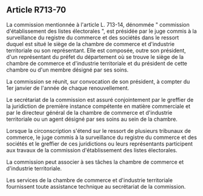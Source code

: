 Article R713-70
----
La commission mentionnée à l'article L. 713-14, dénommée " commission
d'établissement des listes électorales ", est présidée par le juge commis à la
surveillance du registre du commerce et des sociétés dans le ressort duquel est
situé le siège de la chambre de commerce et d'industrie territoriale ou son
représentant. Elle est composée, outre son président, d'un représentant du
préfet du département où se trouve le siège de la chambre de commerce et
d'industrie territoriale et du président de cette chambre ou d'un membre désigné
par ses soins.

La commission se réunit, sur convocation de son président, à compter du 1er
janvier de l'année de chaque renouvellement.

Le secrétariat de la commission est assuré conjointement par le greffier de la
juridiction de première instance compétente en matière commerciale et par le
directeur général de la chambre de commerce et d'industrie territoriale ou un
agent désigné par ses soins au sein de la chambre.

Lorsque la circonscription s'étend sur le ressort de plusieurs tribunaux de
commerce, le juge commis à la surveillance du registre du commerce et des
sociétés et le greffier de ces juridictions ou leurs représentants participent
aux travaux de la commission d'établissement des listes électorales.

La commission peut associer à ses tâches la chambre de commerce et d'industrie
territoriale.

Les services de la chambre de commerce et d'industrie territoriale fournissent
toute assistance technique au secrétariat de la commission.
